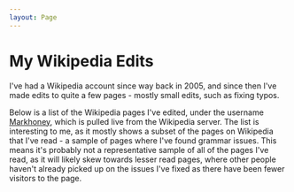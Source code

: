 ```yaml
---
layout: Page
---
```


# My Wikipedia Edits

I've had a Wikipedia account since way back in 2005, and since then I've made edits to quite a few pages - mostly small edits, such as fixing typos.

Below is a list of the Wikipedia pages I've edited, under the username [Markhoney](https://en.wikipedia.org/wiki/User:), which is pulled live from the Wikipedia server. The list is interesting to me, as it mostly shows a subset of the pages on Wikipedia that I've read - a sample of pages where I've found grammar issues. This means it's probably not a representative sample of all of the pages I've read, as it will likely skew towards lesser read pages, where other people haven't already picked up on the issues I've fixed as there have been fewer visitors to the page.

<template-embed-wikipedia />
